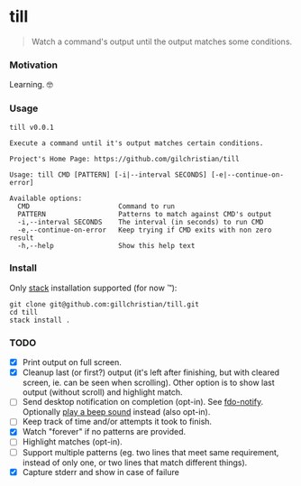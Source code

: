 # till

> Watch a command's output until the output matches some conditions.

### Motivation

Learning. :nerd_face:

### Usage

```
till v0.0.1

Execute a command until it's output matches certain conditions.

Project's Home Page: https://github.com/gilchristian/till

Usage: till CMD [PATTERN] [-i|--interval SECONDS] [-e|--continue-on-error]

Available options:
  CMD                      Command to run
  PATTERN                  Patterns to match against CMD's output
  -i,--interval SECONDS    The interval (in seconds) to run CMD
  -e,--continue-on-error   Keep trying if CMD exits with non zero result
  -h,--help                Show this help text
```

### Install

Only [stack](https://www.haskellstack.org/) installation supported (for now :tm:):

```
git clone git@github.com:gillchristian/till.git
cd till
stack install .
```

### TODO

- [x] Print output on full screen.
- [x] Cleanup last (or first?) output (it's left after finishing, but with cleared screen, ie. can be seen when scrolling). Other option is to show last output (without scroll) and highlight match.
- [ ] Send desktop notification on completion (opt-in). See [fdo-notify](https://hackage.haskell.org/package/fdo-notify). Optionally [play a beep sound](http://hackage.haskell.org/package/honk-1.3.0.0/docs/Sound-Honk.html) instead (also opt-in).
- [ ] Keep track of time and/or attempts it took to finish.
- [x] Watch "forever" if no patterns are provided.
- [ ] Highlight matches (opt-in).
- [ ] Support multiple patterns (eg. two lines that meet same requirement, instead of only one, or two lines that match different things).
- [x] Capture stderr and show in case of failure
